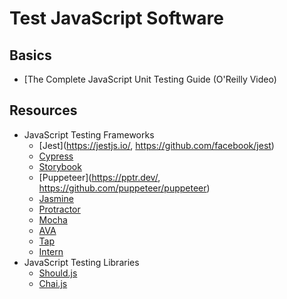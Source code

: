 # Test JavaScript Software

## Basics
* [The Complete JavaScript Unit Testing Guide (O'Reilly Video)

## Resources

* JavaScript Testing Frameworks
  * [Jest](https://jestjs.io/, https://github.com/facebook/jest)
  * [Cypress](https://www.cypress.io/)
  * [Storybook](https://storybook.js.org/)
  * [Puppeteer](https://pptr.dev/, https://github.com/puppeteer/puppeteer)
  * [Jasmine](https://jasmine.github.io/)
  * [Protractor](https://www.protractortest.org/#/)
  * [Mocha](https://mochajs.org/)
  * [AVA](https://github.com/avajs)
  * [Tap](https://github.com/substack/tape)
  * [Intern](https://theintern.io/)
* JavaScript Testing Libraries
  * [Should.js](https://shouldjs.github.io/)
  * [Chai.js](https://www.chaijs.com/)
